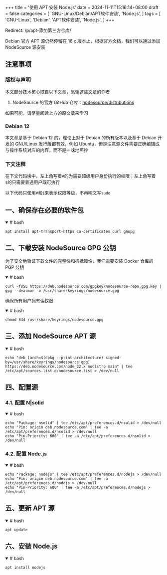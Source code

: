 +++
title = '使用 APT 安装 Node.js'
date = 2024-11-11T15:16:14+08:00
draft = false
categories = [
    'GNU-Linux/Debian/APT软件安装',
    'Node.js',
]
tags = [
    'GNU-Linux',
    'Debian',
    'APT软件安装',
    'Node.js',
]
+++

Redirect: /p/apt-添加第三方仓库/

Debian 官方 APT 源仍然停留在 18.x 版本上，根据官方文档，我们可以通过添加 NodeSource 源安装

## 注意事项
### 版权与声明
本文部分技术核心取自以下文章，感谢这些文章的作者

1. NodeSource 的官方 GitHub 仓库：[nodesource/distributions](https://www.flowerinsnow.cn/redirect?to=https://github.com/nodesource/distributions)

如果可能，请尽量阅读上方的原文章来学习

### Debian 12
本文章是基于 Debian 12 的，理论上对于 Debian 的所有版本以及基于 Debian 开发的 GNU/Linux 发行版都有效，例如 Ubuntu，但是注意源文件需要正确编辑成与操作系统对应的内容，而不是一味地照抄

### 下文注释
在下文代码块中，左上角写着`#`的为需要超级用户身份执行的权限；左上角写着`$`的只需要普通用户既可执行

以下代码只使用`#`和`$`来表示权限等级，不再明文写`sudo`

## 一、确保存在必要的软件包
<details open="open">

<summary># bash</summary>

```shell
apt install apt-transport-https ca-certificates curl gnupg
```

</details>

## 二、下载安装 NodeSource GPG 公钥
为了安全地验证下载文件的完整性和抗抵赖性，我们需要安装 Docker 仓库的 PGP 公钥

<details open="open">

<summary># bash</summary>

```shell
curl -fsSL https://deb.nodesource.com/gpgkey/nodesource-repo.gpg.key | gpg --dearmor -o /usr/share/keyrings/nodesource.gpg
```

</details>

确保所有用户拥有读权限

<details open="open">

<summary># bash</summary>

```shell
chmod 644 /usr/share/keyrings/nodesource.gpg
```

</details>

## 三、添加 NodeSource APT 源
<details open="open">

<summary># bash</summary>

```shell
echo "deb [arch=$(dpkg --print-architecture) signed-by=/usr/share/keyrings/nodesource.gpg] https://deb.nodesource.com/node_22.x nodistro main" | tee /etc/apt/sources.list.d/nodesource.list > /dev/null
```

</details>

## 四、配置源
### 4.1. 配置 N|solid
<details open="open">

<summary># bash</summary>

```shell
echo "Package: nsolid" | tee /etc/apt/preferences.d/nsolid > /dev/null
echo "Pin: origin deb.nodesource.com" | tee -a /etc/apt/preferences.d/nsolid > /dev/null
echo "Pin-Priority: 600" | tee -a /etc/apt/preferences.d/nsolid > /dev/null
```

</details>

### 4.2. 配置 Node.js
<details open="open">

<summary># bash</summary>

```shell
echo "Package: nodejs" | tee /etc/apt/preferences.d/nodejs > /dev/null
echo "Pin: origin deb.nodesource.com" | tee -a /etc/apt/preferences.d/nodejs > /dev/null
echo "Pin-Priority: 600" | tee -a /etc/apt/preferences.d/nodejs > /dev/null
```

</details>

## 五、更新 APT 源
<details open="open">

<summary># bash</summary>

```shell
apt update
```

</details>

## 六、安装 Node.js
<details open="open">

<summary># bash</summary>

```shell
apt install nodejs
```

</details>